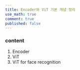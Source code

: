 ```yaml
---
title: Encoder와 ViT 기본 개념 정리
use_math: true
comment: true
published: false
---
```


### content
1. Encoder
2. ViT
3. ViT for face recognition


